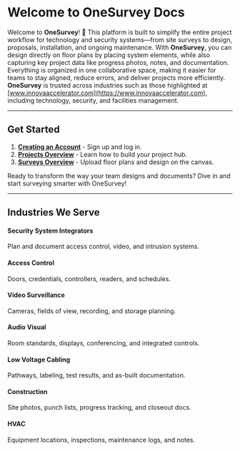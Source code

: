 # Welcome to OneSurvey Docs

Welcome to **OneSurvey**! 🚀 This platform is built to simplify the entire project workflow for technology and security systems—from site surveys to design, proposals, installation, and ongoing maintenance. With **OneSurvey**, you can design directly on floor plans by placing system elements, while also capturing key project data like progress photos, notes, and documentation. Everything is organized in one collaborative space, making it easier for teams to stay aligned, reduce errors, and deliver projects more efficiently. **OneSurvey** is trusted across industries such as those highlighted at [www.innovaaccelerator.com](https://www.innovaaccelerator.com), including technology, security, and facilities management.

---

## Get Started

1. **[Creating an Account](getting-started/creating-account.md)** - Sign up and log in.
2. **[Projects Overview](projects/index.md)** - Learn how to build your project hub.
3. **[Surveys Overview](surveys/index.md)** - Upload floor plans and design on the canvas.

Ready to transform the way your team designs and documents? Dive in and start surveying smarter with OneSurvey!

---

## Industries We Serve

<div class="os-grid">
  <div class="os-card">
    <h4>Security System Integrators</h4>
    <p>Plan and document access control, video, and intrusion systems.</p>
  </div>
  <div class="os-card">
    <h4>Access Control</h4>
    <p>Doors, credentials, controllers, readers, and schedules.</p>
  </div>
  <div class="os-card">
    <h4>Video Surveillance</h4>
    <p>Cameras, fields of view, recording, and storage planning.</p>
  </div>
  <div class="os-card">
    <h4>Audio Visual</h4>
    <p>Room standards, displays, conferencing, and integrated controls.</p>
  </div>
  <div class="os-card">
    <h4>Low Voltage Cabling</h4>
    <p>Pathways, labeling, test results, and as-built documentation.</p>
  </div>
  <div class="os-card">
    <h4>Construction</h4>
    <p>Site photos, punch lists, progress tracking, and closeout docs.</p>
  </div>
  <div class="os-card">
    <h4>HVAC</h4>
    <p>Equipment locations, inspections, maintenance logs, and notes.</p>
  </div>
</div>


